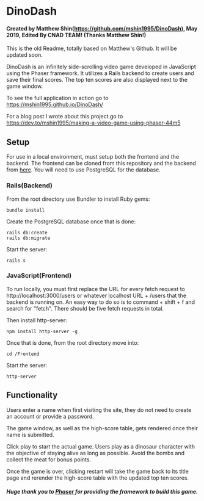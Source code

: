 # DinoDash

#### Created by Matthew Shin(https://github.com/mshin1995/DinoDash), May 2019, Edited By CNAD TEAM! (Thanks Matthew Shin!)


This is the old Readme, totally based on Matthew's Github. It will be updated soon.

DinoDash is an infinitely side-scrolling video game developed in JavaScript using the Phaser framework. It utilizes a Rails backend to create users and save their final scores. The top ten scores are also displayed next to the game window.

To see the full application in action go to https://mshin1995.github.io/DinoDash/

For a blog post I wrote about this project go to https://dev.to/mshin1995/making-a-video-game-using-phaser-44m5

## Setup
For use in a local environment, must setup both the frontend and the backend. The frontend can be cloned from this repository and the backend from [here](https://github.com/mshin1995/Dino-Dash-Backend). You will need to use PostgreSQL for the database.

### Rails(Backend)
From the root directory use Bundler to install Ruby gems: 
```
bundle install
```
Create the PostgreSQL database once that is done:
```
rails db:create
rails db:migrate
```
Start the server:
```
rails s
```

### JavaScript(Frontend)
To run locally, you must first replace the URL for every fetch request to http://localhost:3000/users or whatever localhost URL + /users that the backend is running on. An easy way to do so is to command + shift + f and search for "fetch". There should be five fetch requests in total.

Then install http-server:
```
npm install http-server -g
```
Once that is done, from the root directory move into:
```
cd /Frontend
```
Start the server:
```
http-server
```

## Functionality
Users enter a name when first visiting the site, they do not need to create an account or provide a password.

The game window, as well as the high-score table, gets rendered once their name is submitted.

Click play to start the actual game. Users play as a dinosaur character with the objective of staying alive as long as possible. Avoid the bombs and collect the meat for bonus points. 

Once the game is over, clicking restart will take the game back to its title page and rerender the high-score table with the updated top ten scores.

##### Huge thank you to [Phaser](https://phaser.io/) for providing the framework to build this game.
